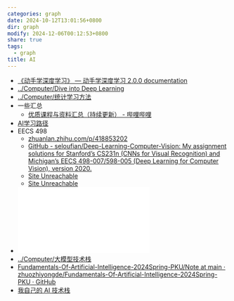 ```yaml
---
categories: graph
date: 2024-10-12T13:01:56+0800
dir: graph
modify: 2024-12-06T00:12:53+0800
share: true
tags:
  - graph
title: AI
---
```


- [《动手学深度学习》 — 动手学深度学习 2.0.0 documentation](https://zh.d2l.ai/)
- [../Computer/Dive into Deep Learning](Dive%20into%20Deep%20Learning.md)
- [../Computer/统计学习方法](%E7%BB%9F%E8%AE%A1%E5%AD%A6%E4%B9%A0%E6%96%B9%E6%B3%95.md)
- 一些汇总
	- [优质课程与资料汇总（持续更新） - 哔哩哔哩](https://www.bilibili.com/read/cv15624770/)
- [AI学习路径](./AI%E5%AD%A6%E4%B9%A0%E8%B7%AF%E5%BE%84.md)
- EECS 498
	- [zhuanlan.zhihu.com/p/418853202](https://zhuanlan.zhihu.com/p/418853202)
	- [GitHub - seloufian/Deep-Learning-Computer-Vision: My assignment solutions for Stanford’s CS231n (CNNs for Visual Recognition) and Michigan’s EECS 498-007/598-005 (Deep Learning for Computer Vision), version 2020.](https://github.com/seloufian/Deep-Learning-Computer-Vision/tree/master)
	- [Site Unreachable](https://github.com/resuldagdanov/DL-computer-vision/tree/main/assignment1)
	- [Site Unreachable](https://github.com/Michael-Jetson/ML_DL_CV_with_pytorch/tree/main)
- ![../Computer/AI_Deeplearning资料收集](AI_Deeplearning%E8%B5%84%E6%96%99%E6%94%B6%E9%9B%86.md)
- [../Computer/大模型技术栈](%E5%A4%A7%E6%A8%A1%E5%9E%8B%E6%8A%80%E6%9C%AF%E6%A0%88.md)
- [Fundamentals-Of-Artificial-Intelligence-2024Spring-PKU/Note at main · zhuozhiyongde/Fundamentals-Of-Artificial-Intelligence-2024Spring-PKU · GitHub](https://github.com/zhuozhiyongde/Fundamentals-Of-Artificial-Intelligence-2024Spring-PKU/blob/main/Note/)
- [我自己的 AI 技术栈](./%E6%88%91%E8%87%AA%E5%B7%B1%E7%9A%84%20AI%20%E6%8A%80%E6%9C%AF%E6%A0%88.md)